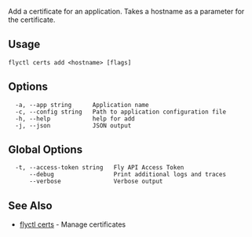 Add a certificate for an application. Takes a hostname
as a parameter for the certificate.

## Usage
~~~
flyctl certs add <hostname> [flags]
~~~

## Options

~~~
  -a, --app string      Application name
  -c, --config string   Path to application configuration file
  -h, --help            help for add
  -j, --json            JSON output
~~~

## Global Options

~~~
  -t, --access-token string   Fly API Access Token
      --debug                 Print additional logs and traces
      --verbose               Verbose output
~~~

## See Also

* [flyctl certs](/docs/flyctl/certs/)	 - Manage certificates

